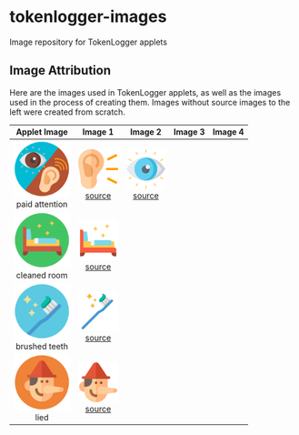 # tokenlogger-images
Image repository for TokenLogger applets

## Image Attribution
Here are the images used in TokenLogger applets, as well as the images used in the process of creating them. Images without source images to the left were created from scratch. 

| Applet Image                                                 | Image 1 | Image 2 | Image 3 | Image 4 |
|:------------------------------------------------------------:|:--------------:|:--------------:|:--------------:|:--------------:|
| <img src="svg/paid_attention.svg" width="100"><br>paid attention | <img src="svg/ear.svg" width="70"><br>[source](https://www.flaticon.com/free-icon/ear_1005531?term=ear&related_id=1005531) | <img src="svg/visibility.svg" width="70"><br>[source](https://www.flaticon.com/free-icon/ear_1005531?term=ear&related_id=1005531)  |  |  |
| <img src="svg/clean_bedroom.svg" width="100"><br>cleaned room | <img src="svg/beds.svg" width="70"><br>[source](https://www.flaticon.com/free-icon/visibility_802016?term=visibility&page=1&position=31&page=1&position=31&related_id=802016&origin=search) |  |  |  |
| <img src="svg/brush_teeth.svg" width="100"><br>brushed teeth | <img src="svg/toothbrush.svg" width="70"><br>[source](https://www.flaticon.com/free-icon/toothbrush_2554082?term=toothbrush&page=1&position=3&page=1&position=3&related_id=2554082&origin=search) |  |  |  |
| <img src="svg/lied.svg" width="100"><br>lied | <img src="svg/pinocchio.svg" width="70"><br>[source](https://www.flaticon.com/free-icon/pinocchio_468751?related_id=468751) |  |  |  |

